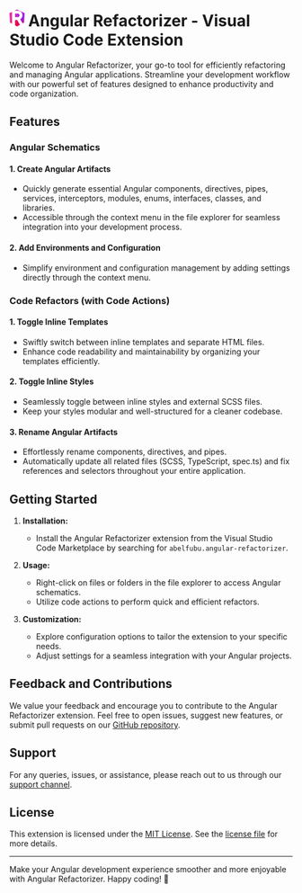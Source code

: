 <h1>
 <img src="assets/logo.png" height="30">
 Angular Refactorizer - Visual Studio Code Extension
</h1>

Welcome to Angular Refactorizer, your go-to tool for efficiently refactoring and managing Angular applications. Streamline your development workflow with our powerful set of features designed to enhance productivity and code organization.

## Features

### Angular Schematics

#### 1. **Create Angular Artifacts**

- Quickly generate essential Angular components, directives, pipes, services, interceptors, modules, enums, interfaces, classes, and libraries.
- Accessible through the context menu in the file explorer for seamless integration into your development process.

#### 2. **Add Environments and Configuration**

- Simplify environment and configuration management by adding settings directly through the context menu.

### Code Refactors (with Code Actions)

#### 1. **Toggle Inline Templates**

- Swiftly switch between inline templates and separate HTML files.
- Enhance code readability and maintainability by organizing your templates efficiently.

#### 2. **Toggle Inline Styles**

- Seamlessly toggle between inline styles and external SCSS files.
- Keep your styles modular and well-structured for a cleaner codebase.

#### 3. **Rename Angular Artifacts**

- Effortlessly rename components, directives, and pipes.
- Automatically update all related files (SCSS, TypeScript, spec.ts) and fix references and selectors throughout your entire application.

## Getting Started

1. **Installation:**

   - Install the Angular Refactorizer extension from the Visual Studio Code Marketplace by searching for `abelfubu.angular-refactorizer`.

2. **Usage:**

   - Right-click on files or folders in the file explorer to access Angular schematics.
   - Utilize code actions to perform quick and efficient refactors.

3. **Customization:**
   - Explore configuration options to tailor the extension to your specific needs.
   - Adjust settings for a seamless integration with your Angular projects.

## Feedback and Contributions

We value your feedback and encourage you to contribute to the Angular Refactorizer extension. Feel free to open issues, suggest new features, or submit pull requests on our [GitHub repository](#).

## Support

For any queries, issues, or assistance, please reach out to us through our [support channel](#).

## License

This extension is licensed under the [MIT License](LICENSE.md). See the [license file](LICENSE.md) for more details.

---

Make your Angular development experience smoother and more enjoyable with Angular Refactorizer. Happy coding! 🚀
